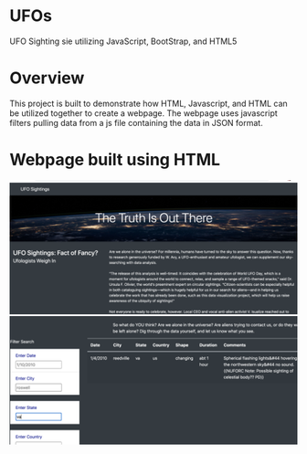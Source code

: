 # UFOs

UFO Sighting sie utilizing JavaScript, BootStrap, and HTML5

# Overview
This project is built to demonstrate how HTML, Javascript, and HTML can be utilized together to create a webpage. The webpage uses javascript filters pulling data from a js file containing the data in JSON format. 

# Webpage built using HTML
![alt text](https://github.com/RafifAlzayat/UFOs/blob/main/2.png)
![alt text](https://github.com/RafifAlzayat/UFOs/blob/main/1.png)
